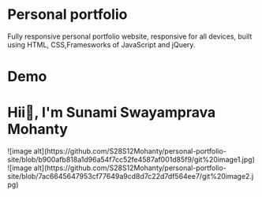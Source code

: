 # Personal portfolio
Fully responsive personal portfolio website, responsive for all devices, built using HTML, CSS,Framesworks of JavaScript and jQuery.
# Demo
<h1>Hii👋, I'm Sunami Swayamprava Mohanty </h1>
![image alt](https://github.com/S28S12Mohanty/personal-portfolio-site/blob/b900afb818a1d96a54f7cc52fe4587af001d85f9/git%20image1.jpg)
![image alt](https://github.com/S28S12Mohanty/personal-portfolio-site/blob/7ac6645647953cf77649a9cd8d7c22d7df564ee7/git%20image2.jpg)
